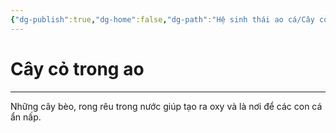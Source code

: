 ```yaml
---
{"dg-publish":true,"dg-home":false,"dg-path":"Hệ sinh thái ao cá/Cây cỏ trong ao.md","permalink":"/he-sinh-thai-ao-ca/cay-co-trong-ao/","dgPassFrontmatter":true,"noteIcon":"","updated":"2025-01-12T15:18:07.133+07:00"}
---
```


# Cây cỏ trong ao
---

Những cây bèo, rong rêu trong nước giúp tạo ra oxy và là nơi để các con cá ẩn nấp.